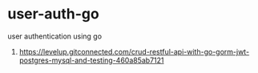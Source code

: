 # user-auth-go
user authentication using go

1. https://levelup.gitconnected.com/crud-restful-api-with-go-gorm-jwt-postgres-mysql-and-testing-460a85ab7121